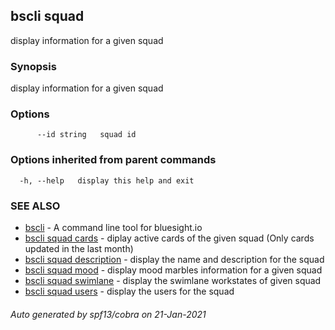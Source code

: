 ## bscli squad

display information for a given squad

### Synopsis

display information for a given squad
	

### Options

```
      --id string   squad id
```

### Options inherited from parent commands

```
  -h, --help   display this help and exit
```

### SEE ALSO

* [bscli](bscli.md)	 - A command line tool for bluesight.io
* [bscli squad cards](bscli_squad_cards.md)	 - diplay active cards of the given squad (Only cards updated in the last month)
* [bscli squad description](bscli_squad_description.md)	 - display the name and description for the squad
* [bscli squad mood](bscli_squad_mood.md)	 - display mood marbles information for a given squad
* [bscli squad swimlane](bscli_squad_swimlane.md)	 - display the swimlane workstates of given squad
* [bscli squad users](bscli_squad_users.md)	 - display the users for the squad

###### Auto generated by spf13/cobra on 21-Jan-2021
